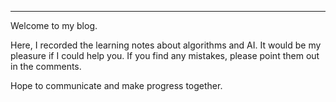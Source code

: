 
---
Welcome to my blog. 

Here, I recorded the learning notes about algorithms and AI. It would be my pleasure if I could help you. If you find any mistakes, please point them out in the comments.

Hope to communicate and make progress together.
